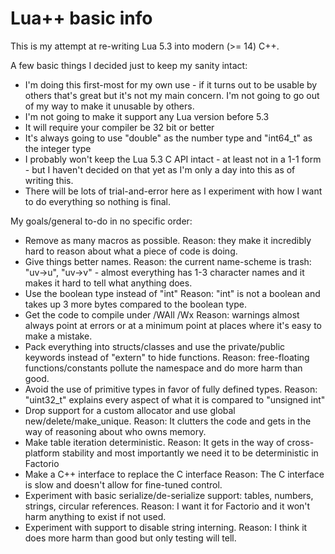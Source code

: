 # Lua++ basic info

This is my attempt at re-writing Lua 5.3 into modern (>= 14) C++.

A few basic things I decided just to keep my sanity intact:

* I'm doing this first-most for my own use - if it turns out to be usable by others that's great but it's not my main concern. I'm not going to go out of my way to make it unusable by others.
* I'm not going to make it support any Lua version before 5.3
* It will require your compiler be 32 bit or better
* It's always going to use "double" as the number type and "int64_t" as the integer type
* I probably won't keep the Lua 5.3 C API intact - at least not in a 1-1 form - but I haven't decided on that yet as I'm only a day into this as of writing this.
* There will be lots of trial-and-error here as I experiment with how I want to do everything so nothing is final.

My goals/general to-do in no specific order:

* Remove as many macros as possible.
  Reason: they make it incredibly hard to reason about what a piece of code is doing.
* Give things better names.
  Reason: the current name-scheme is trash: "uv->u", "uv->v" - almost everything has 1-3 character names and it makes it hard to tell what anything does.
* Use the boolean type instead of "int"
  Reason: "int" is not a boolean and takes up 3 more bytes compared to the boolean type.
* Get the code to compile under /WAll /Wx
  Reason: warnings almost always point at errors or at a minimum point at places where it's easy to make a mistake.
* Pack everything into structs/classes and use the private/public keywords instead of "extern" to hide functions.
  Reason: free-floating functions/constants pollute the namespace and do more harm than good.
* Avoid the use of primitive types in favor of fully defined types.
  Reason: "uint32_t" explains every aspect of what it is compared to "unsigned int"
* Drop support for a custom allocator and use global new/delete/make_unique.
  Reason: It clutters the code and gets in the way of reasoning about who owns memory.
* Make table iteration deterministic.
  Reason: It gets in the way of cross-platform stability and most importantly we need it to be deterministic in Factorio
* Make a C++ interface to replace the C interface
  Reason: The C interface is slow and doesn't allow for fine-tuned control.
* Experiment with basic serialize/de-serialize support: tables, numbers, strings, circular references.
  Reason: I want it for Factorio and it won't harm anything to exist if not used.
* Experiment with support to disable string interning.
  Reason: I think it does more harm than good but only testing will tell.